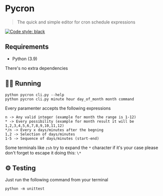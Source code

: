 # Pycron

> The quick and simple editor for cron schedule expressions

[![Code style: black](https://img.shields.io/badge/code%20style-black-000000.svg)](https://github.com/psf/black)

## Requirements

* Python (3.9)

There's no extra dependencies

## 🏃🏻 Running

    python pycron cli.py --help
    python pycron cli.py minute hour day_of_month month command

Every paramenter accepts the following expressions

    n -> Any valid integer (example for month the range is 1-12)
    * -> Every possibility (example for month result it will be 1,2,3,4,5,6,7,8,9,10,11,12)
    */n -> Every x days/minutes after the begning
    1,2 -> Selection of days/minutes
    1-5 -> Sequence of days/minutes (start-end)

Some terminals like `zsh` try to expand the `*` character if it's your case please don't
forget to escape it doing this: `\*`

## ⚙️ Testing

Just run the following command from your terminal

    python -m unittest
